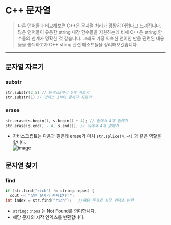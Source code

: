 # C++ 문자열
> 다른 언어들과 비교해보면 C++은 문자열 처리가 굉장히 어렵다고 느껴집니다. 많은 언어들이 유용한 string 내장 함수들을 지원하는데 비해 C++은 string 함수들의 한계가 명확한 것 같습니다. 
그래도 가장 익숙한 언어인 만큼 관련된 내용들을 습득하고자 C++ string 관련 메소드들을 정리해보겠습니다.
---
## 문자열 자르기
### substr
```c++
str.substr(2,5) // 인덱스2부터 5개 자르기
str.substr(1) // 인덱스 1부터 끝까지 자르기
```
### erase
```c++
str.erase(s.begin(), s.begin() + 4); // 앞에서 4개 없애기
str.erase(s.end() - 4, s.end()); // 뒤에서 4개 없애기
```
- 자바스크립트는 다음과 같은데 erase가 마치 `str.splice(4,-4)` 과 같은 역할을 합니다. <br>
![image](https://user-images.githubusercontent.com/32920566/132079538-ac2b82c9-1153-4efd-94f0-98ff3ebb2a1a.png)


## 문자열 찾기

### find
```c++
if (str.find("rich") != string::npos) {
  cout << "찾는 문자가 존재합니다";
int index = str.find("rich");   //해당 문자의 시작 인덱스 반환
```
- `string::npos` 는 Not Found를 의미합니다.
- 해당 문자의 시작 인덱스를 반환합니다.
